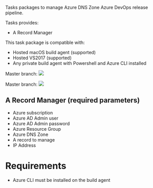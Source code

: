 Tasks packages to manage Azure DNS Zone Azure DevOps release pipeline.

Tasks provides:
- A Record Manager

This task package is compatible with:
- Hosted macOS build agent (supported)
- Hosted VS2017 (supported)
- Any private build agent with Powershell and Azure CLI installed

Master branch:
<img src="https://dev.azure.com/experta/ExpertaSolutions/_apis/build/status/AzureDNSZone-CI-Dev?branchName=Dev">

Master branch:
<img src="https://dev.azure.com/experta/ExpertaSolutions/_apis/build/status/AzureDNSZone-CI?branchName=master">

## A Record Manager (required parameters)
- Azure subscription
- Azure AD Admin user
- Azure AD Admin password
- Azure Resource Group
- Azure DNS Zone
- A record to manage
- IP Address

# Requirements

- Azure CLI must be installed on the build agent
